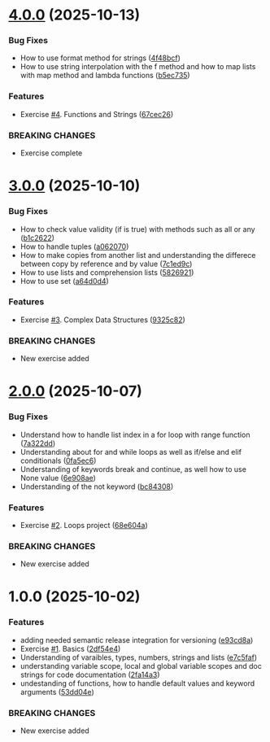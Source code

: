 # [4.0.0](https://github.com/NicolasOmar/python-practice/compare/v3.0.0...v4.0.0) (2025-10-13)


### Bug Fixes

* How to use format method for strings ([4f48bcf](https://github.com/NicolasOmar/python-practice/commit/4f48bcf4fea4ecf1388a6faf571972be7be512fb))
* How to use string interpolation with the f method and how to map lists with map method and lambda functions ([b5ec735](https://github.com/NicolasOmar/python-practice/commit/b5ec73549a113e275d7701aea76b4a50c6495fcc))


### Features

* Exercise [#4](https://github.com/NicolasOmar/python-practice/issues/4). Functions and Strings ([67cec26](https://github.com/NicolasOmar/python-practice/commit/67cec262595548790a5a710879c05a1f8adb6b58))


### BREAKING CHANGES

* Exercise complete

# [3.0.0](https://github.com/NicolasOmar/python-practice/compare/v2.0.0...v3.0.0) (2025-10-10)


### Bug Fixes

* How to check value validity (if is true) with methods such as all or any ([b1c2622](https://github.com/NicolasOmar/python-practice/commit/b1c262238d79781566d5c75f4b21530296a96af4))
* How to handle tuples ([a062070](https://github.com/NicolasOmar/python-practice/commit/a0620705f602d175be6cd5bd907b0e4ace98d688))
* How to make copies from another list and understanding the differece between copy by reference and by value ([7c1ed9c](https://github.com/NicolasOmar/python-practice/commit/7c1ed9cb96e3ff22abffa900483c542d782b5b83))
* How to use lists and comprehension lists ([5826921](https://github.com/NicolasOmar/python-practice/commit/582692171583921d839cb2a5099318033bac4881))
* How to use set ([a64d0d4](https://github.com/NicolasOmar/python-practice/commit/a64d0d4405270cf7997c153acb010f42ecaa71f5))


### Features

* Exercise [#3](https://github.com/NicolasOmar/python-practice/issues/3). Complex Data Structures ([9325c82](https://github.com/NicolasOmar/python-practice/commit/9325c82ddde5fd08b50abac435044c00ab6bd18e))


### BREAKING CHANGES

* New exercise added

# [2.0.0](https://github.com/NicolasOmar/python-practice/compare/v1.0.0...v2.0.0) (2025-10-07)


### Bug Fixes

* Understand how to handle list index in a for loop with range function ([7a322dd](https://github.com/NicolasOmar/python-practice/commit/7a322ddf4b09d8701656b373540f067a2e9cd591))
* Understanding about for and while loops as well as if/else and elif conditionals ([0fa5ec6](https://github.com/NicolasOmar/python-practice/commit/0fa5ec6d92ddd54c1955bc763f078ad8b242b7e2))
* Understanding of keywords break and continue, as well how to use None value ([6e908ae](https://github.com/NicolasOmar/python-practice/commit/6e908ae2f24628345d365c590cb22cd28fc4b46d))
* Understanding of the not keyword ([bc84308](https://github.com/NicolasOmar/python-practice/commit/bc8430854be3e8e4559b95145547fb259fdd6548))


### Features

* Exercise [#2](https://github.com/NicolasOmar/python-practice/issues/2). Loops project ([68e604a](https://github.com/NicolasOmar/python-practice/commit/68e604afd5be35d474f0654e8763d592412dd0bd))


### BREAKING CHANGES

* New exercise added

# 1.0.0 (2025-10-02)


### Features

* adding needed semantic release integration for versioning ([e93cd8a](https://github.com/NicolasOmar/python-practice/commit/e93cd8a4da34bd0de7ca2c41fb90649fbc331546))
* Exercise [#1](https://github.com/NicolasOmar/python-practice/issues/1). Basics ([2df54e4](https://github.com/NicolasOmar/python-practice/commit/2df54e4de2380cf74c0fbe17582d641f055db96d))
* Understanding of varaibles, types, numbers, strings and lists ([e7c5faf](https://github.com/NicolasOmar/python-practice/commit/e7c5fafc0c8ed65a56fbf139f69c219f75655ef7))
* understanding variable scope, local and global variable scopes and doc strings for code documentation ([2fa14a3](https://github.com/NicolasOmar/python-practice/commit/2fa14a38c94fbe3fdf56b4ab57d31cbb6069a912))
* undestanding of  functions, how to handle default values and keyword arguments ([53dd04e](https://github.com/NicolasOmar/python-practice/commit/53dd04e8d498ccf756c88175fe5d7f8764191ecd))


### BREAKING CHANGES

* New exercise added
